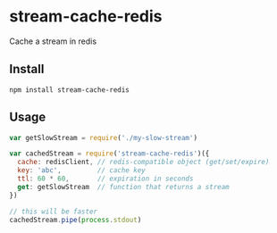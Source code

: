 # stream-cache-redis
Cache a stream in redis

## Install

```
npm install stream-cache-redis
```

## Usage

```js
var getSlowStream = require('./my-slow-stream')

var cachedStream = require('stream-cache-redis')({
  cache: redisClient, // redis-compatible object (get/set/expire)
  key: 'abc',         // cache key
  ttl: 60 * 60,       // expiration in seconds
  get: getSlowStream  // function that returns a stream
})

// this will be faster
cachedStream.pipe(process.stdout)

```
